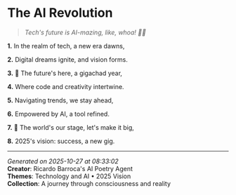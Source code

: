 # The AI Revolution

> *Tech's future is AI-mazing, like, whoa! 🤖💥*

**1.** In the realm of tech, a new era dawns,


**2.** Digital dreams ignite, and vision forms.


**3.** 🤖 The future's here, a gigachad year,


**4.** Where code and creativity intertwine.


**5.** Navigating trends, we stay ahead,


**6.** Empowered by AI, a tool refined.


**7.** 🌟 The world's our stage, let's make it big,


**8.** 2025's vision: success, a new gig.



---

*Generated on 2025-10-27 at 08:33:02*  
**Creator**: Ricardo Barroca's AI Poetry Agent  
**Themes**: Technology and AI • 2025 Vision  
**Collection**: A journey through consciousness and reality